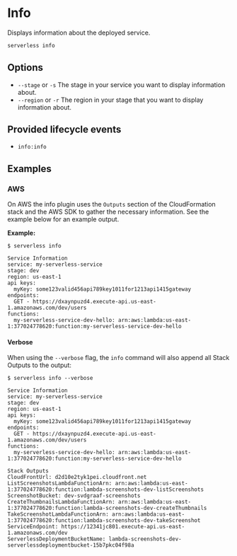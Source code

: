<!--
title: Serverless Info CLI Command
menuText: Info
description: Display information about your deployed service
layout: Doc
-->

# Info

Displays information about the deployed service.

```bash
serverless info
```

## Options
- `--stage` or `-s` The stage in your service you want to display information about.
- `--region` or `-r` The region in your stage that you want to display information about.

## Provided lifecycle events
- `info:info`

## Examples

### AWS

On AWS the info plugin uses the `Outputs` section of the CloudFormation stack and the AWS SDK to gather the necessary information.
See the example below for an example output.

**Example:**

```
$ serverless info

Service Information
service: my-serverless-service
stage: dev
region: us-east-1
api keys:
  myKey: some123valid456api789key1011for1213api1415gateway
endpoints:
  GET - https://dxaynpuzd4.execute-api.us-east-1.amazonaws.com/dev/users
functions:
  my-serverless-service-dev-hello: arn:aws:lambda:us-east-1:377024778620:function:my-serverless-service-dev-hello
```

#### Verbose
When using the `--verbose` flag, the `info` command will also append all Stack Outputs to the output:
```
$ serverless info --verbose

Service Information
service: my-serverless-service
stage: dev
region: us-east-1
api keys:
  myKey: some123valid456api789key1011for1213api1415gateway
endpoints:
  GET - https://dxaynpuzd4.execute-api.us-east-1.amazonaws.com/dev/users
functions:
  my-serverless-service-dev-hello: arn:aws:lambda:us-east-1:377024778620:function:my-serverless-service-dev-hello

Stack Outputs
CloudFrontUrl: d2d10e2tyk1pei.cloudfront.net
ListScreenshotsLambdaFunctionArn: arn:aws:lambda:us-east-1:377024778620:function:lambda-screenshots-dev-listScreenshots
ScreenshotBucket: dev-svdgraaf-screenshots
CreateThumbnailsLambdaFunctionArn: arn:aws:lambda:us-east-1:377024778620:function:lambda-screenshots-dev-createThumbnails
TakeScreenshotLambdaFunctionArn: arn:aws:lambda:us-east-1:377024778620:function:lambda-screenshots-dev-takeScreenshot
ServiceEndpoint: https://12341jc801.execute-api.us-east-1.amazonaws.com/dev
ServerlessDeploymentBucketName: lambda-screenshots-dev-serverlessdeploymentbucket-15b7pkc04f98a
```
